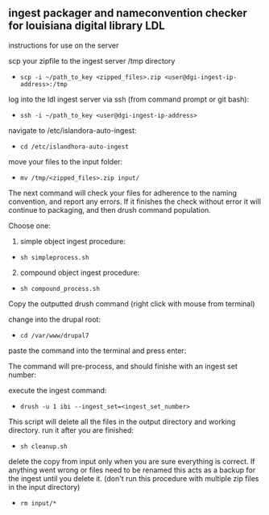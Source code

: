 ## ingest packager and nameconvention checker for louisiana digital library LDL

instructions for use on the server

scp your zipfile to the ingest server /tmp directory

- ```scp -i ~/path_to_key <zipped_files>.zip <user@dgi-ingest-ip-address>:/tmp```

log into the ldl ingest server via ssh (from command prompt or git bash):

- ```ssh -i ~/path_to_key <user@dgi-ingest-ip-address>```

navigate to /etc/islandora-auto-ingest:

- ```cd /etc/islandhora-auto-ingest```

move your files to the input folder:

- ```mv /tmp/<zipped_files>.zip input/```



The next command will check your files for adherence to the naming convention, and report any errors.
If it finishes the check without error it will continue to packaging, and then drush command population.

Choose one:

1.  simple object ingest procedure:

- ```sh simpleprocess.sh```

2.  compound object ingest procedure:

- ```sh compound_process.sh```



Copy the outputted drush command (right click with mouse from terminal)


change into the drupal root:

- ```cd /var/www/drupal7```

paste the command into the terminal and press enter:

The command will pre-process, and should finishe with an ingest set number:

execute the ingest command:

- ```drush -u 1 ibi --ingest_set=<ingest_set_number>```

This script will delete all the files in the output directory and working directory. run it after you are finished:

- ```sh cleanup.sh```

delete the copy from input only when you are sure everything is correct. If anything went wrong or files need to be renamed this acts as a backup for the ingest until you delete it. (don't run this procedure with multiple zip files in the input directory)

- ```rm input/*```




